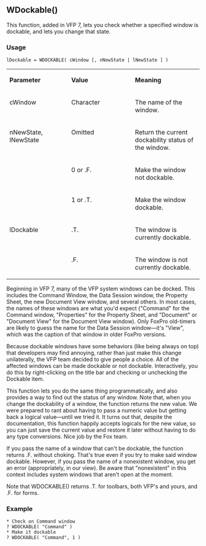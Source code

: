 ## WDockable()

This function, added in VFP 7, lets you check whether a specified window is dockable, and lets you change that state. 

### Usage

```foxpro
lDockable = WDOCKABLE( cWindow [, nNewState | lNewState ] )
```
<table>
<tr>
  <td width="32%" valign="top">
  <p><b>Parameter</b></p>
  </td>
  <td width=23% valign=top>
  <p><b>Value</b></p>
  </td>
  <td width=45% valign=top>
  <p><b>Meaning</b></p>
  </td>
 </tr>
<tr>
  <td width="32%" valign="top">
  <p>cWindow</p>
  </td>
  <td width=23% valign=top>
  <p>Character</p>
  </td>
  <td width=45% valign=top>
  <p>The name of the window.</p>
  </td>
 </tr>
<tr>
  <td width=32% rowspan=3 valign=top>
  <p>nNewState, lNewState</p>
  </td>
  <td width=23% valign=top>
  <p>Omitted</p>
  </td>
  <td width=45% valign=top>
  <p>Return the current dockability status of the window.</p>
  </td>
 </tr>
<tr>
  <td width=33% valign=top>
  <p>0 or .F.</p>
  </td>
  <td width=67% valign=top>
  <p>Make the window not dockable.</p>
  </td>
 </tr>
<tr>
  <td width=33% valign=top>
  <p>1 or .T.</p>
  </td>
  <td width=67% valign=top>
  <p>Make the window dockable.</p>
  </td>
 </tr>
<tr>
  <td width=32% rowspan=2 valign=top>
  <p>lDockable</p>
  </td>
  <td width=23% valign=top>
  <p>.T.</p>
  </td>
  <td width=45% valign=top>
  <p>The window is currently dockable. </p>
  </td>
 </tr>
<tr>
  <td width=33% valign=top>
  <p>.F.</p>
  </td>
  <td width=67% valign=top>
  <p>The window is not currently dockable.</p>
  </td>
 </tr>
</table>

Beginning in VFP 7, many of the VFP system windows can be docked. This includes the Command Window, the Data Session window, the Property Sheet, the new Document View window, and several others. In most cases, the names of these windows are what you'd expect ("Command" for the Command window, "Properties" for the Property Sheet, and "Document" or "Document View" for the Document View window). Only FoxPro old-timers are likely to guess the name for the Data Session window&mdash;it's "View", which was the caption of that window in older FoxPro versions.

Because dockable windows have some behaviors (like being always on top) that developers may find annoying, rather than just make this change unilaterally, the VFP team decided to give people a choice. All of the affected windows can be made dockable or not dockable. Interactively, you do this by right-clicking on the title bar and checking or unchecking the Dockable item.

This function lets you do the same thing programmatically, and also provides a way to find out the status of any window. Note that, when you change the dockability of a window, the function returns the new value. We were prepared to rant about having to pass a numeric value but getting back a logical value&mdash;until we tried it. It turns out that, despite the documentation, this function happily accepts logicals for the new value, so you can just save the current value and restore it later without having to do any type conversions. Nice job by the Fox team.

If you pass the name of a window that can't be dockable, the function returns .F. without choking. That's true even if you try to make said window dockable. However, if you pass the name of a nonexistent window, you get an error (appropriately, in our view). Be aware that "nonexistent" in this context includes system windows that aren't open at the moment.

Note that WDOCKABLE() returns .T. for toolbars, both VFP's and yours, and .F. for forms.

### Example

```foxpro
* Check on Command window
? WDOCKABLE( "Command" )
* Make it dockable
? WDOCKABLE( "Command", 1 )
```